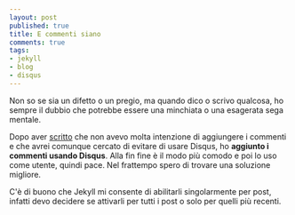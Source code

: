 ```yaml
---
layout: post
published: true
title: E commenti siano
comments: true
tags:
- jekyll
- blog
- disqus
---
```


Non so se sia un difetto o un pregio, ma quando dico o scrivo qualcosa, ho sempre il dubbio che potrebbe essere una minchiata o una esagerata sega mentale.

Dopo aver [scritto]({{site.url}}/2016/01/13/Jekyll-e-i-sistemi-di-commenti.html) che non avevo molta intenzione di aggiungere i commenti e che avrei comunque cercato di evitare di usare Disqus, ho **aggiunto i commenti usando Disqus**. Alla fin fine è il modo più comodo e poi lo uso come utente, quindi pace. Nel frattempo spero di trovare una soluzione migliore.

C'è di buono che Jekyll mi consente di abilitarli singolarmente per post, infatti devo decidere se attivarli per tutti i post o solo per quelli più recenti.
